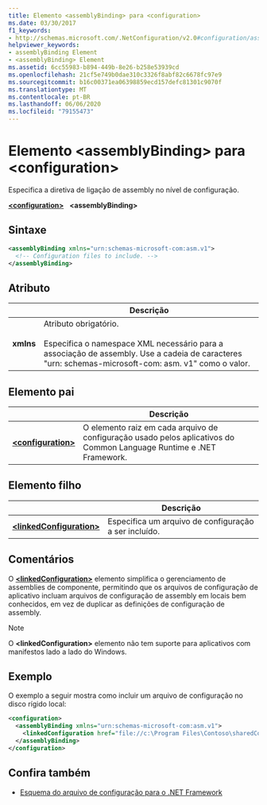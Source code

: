 ```yaml
---
title: Elemento <assemblyBinding> para <configuration>
ms.date: 03/30/2017
f1_keywords:
- http://schemas.microsoft.com/.NetConfiguration/v2.0#configuration/assemblyBinding
helpviewer_keywords:
- assemblyBinding Element
- <assemblyBinding> Element
ms.assetid: 6cc55983-b894-449b-8e26-b258e53939cd
ms.openlocfilehash: 21cf5e749b0dae310c3326f8abf82c6678fc97e9
ms.sourcegitcommit: b16c00371ea06398859ecd157defc81301c9070f
ms.translationtype: MT
ms.contentlocale: pt-BR
ms.lasthandoff: 06/06/2020
ms.locfileid: "79155473"
---
```

# <a name="assemblybinding-element-for-configuration"></a>Elemento \<assemblyBinding> para \<configuration>

Especifica a diretiva de ligação de assembly no nível de configuração.

[**\<configuration>**](configuration-element.md) &nbsp;&nbsp;**\<assemblyBinding>**

## <a name="syntax"></a>Sintaxe

```xml
<assemblyBinding xmlns="urn:schemas-microsoft-com:asm.v1">
  <!-- Configuration files to include. -->
</assemblyBinding>
```

## <a name="attribute"></a>Atributo

|           | Descrição |
| --------- | ----------- |
| **xmlns** | Atributo obrigatório.<br><br>Especifica o namespace XML necessário para a associação de assembly. Use a cadeia de caracteres "urn: schemas-microsoft-com: asm. v1" como o valor. |

## <a name="parent-element"></a>Elemento pai

|     | Descrição |
| --- | ----------- |
| [**\<configuration>**](configuration-element.md) | O elemento raiz em cada arquivo de configuração usado pelos aplicativos do Common Language Runtime e .NET Framework. |

## <a name="child-element"></a>Elemento filho

|     | Descrição |
| --- | ----------- |
| [**\<linkedConfiguration>**](linkedconfiguration-element.md) | Especifica um arquivo de configuração a ser incluído. |

## <a name="remarks"></a>Comentários

O [**\<linkedConfiguration>**](linkedconfiguration-element.md) elemento simplifica o gerenciamento de assemblies de componente, permitindo que os arquivos de configuração de aplicativo incluam arquivos de configuração de assembly em locais bem conhecidos, em vez de duplicar as definições de configuração de assembly.

> [!NOTE]
> O **\<linkedConfiguration>** elemento não tem suporte para aplicativos com manifestos lado a lado do Windows.

## <a name="example"></a>Exemplo

O exemplo a seguir mostra como incluir um arquivo de configuração no disco rígido local:

```xml
<configuration>
  <assemblyBinding xmlns="urn:schemas-microsoft-com:asm.v1">
    <linkedConfiguration href="file://c:\Program Files\Contoso\sharedConfig.xml" />
  </assemblyBinding>
</configuration>
```

## <a name="see-also"></a>Confira também

- [Esquema do arquivo de configuração para o .NET Framework](index.md)
